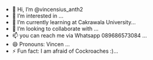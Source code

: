 - 👋 Hi, I’m @vincensius_anth2
- 👀 I’m interested in ...
- 🌱 I’m currently learning at Cakrawala University...
- 💞️ I’m looking to collaborate with ...
- 📫 you can reach me via Whatsapp 089686573084 ...
- 😄 Pronouns: Vincen ...
- ⚡ Fun fact: I am afraid of Cockroaches :)...

<!---
Lollaby99/Lollaby99 is a ✨ special ✨ repository because its `README.md` (this file) appears on your GitHub profile.
You can click the Preview link to take a look at your changes.
--->
